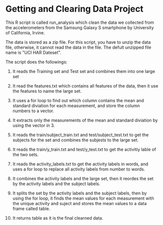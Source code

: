Getting and Clearing Data Project
=============================
This R script is called run_analysis which clean the data we collected from the accelerometers from the Samsung Galaxy S smartphone by University of California, Irvine. 

The data is stored as a zip file. For this script, you have to unzip the data file, otherwise, it cannot read the data in the file. The defult unzipped file name is "UCI HAR Dateset". 

The script does the followings:

1. It reads the Training set and Test set and combines them into one large set

2. It read the features.txt which contains all features of the data, then it use the features to name the large set.

3. It uses a for loop to find out which column contains the mean and standard diviation for each measurement, and store the column numbers to a vector. 

4. It extracts only the measurements of the mean and standard diviation by using the vector in 3. 

5. It reads the train/subject_train.txt and test/subject_test.txt to get the subjects for the set and combines the subjests to the large set.

6. It reads the train/y_train.txt and test/y_test.txt to get the activitiy lable of the two sets. 

7. It reads the activity_labels.txt to get the activity labels in words, and uses a for loop to replace all activity labels from number to words. 

8. It combines the activity labels and the large set, then it reordes the set by the activity labels and the subject labels.

9. It splits the set by the activity labels and the subject labels, then by using the for loop, it finds the mean values for each measurement with the unique activity and suject and stores the mean values to a data frame called table.

10. It returns table as it is the final clearned data. 
